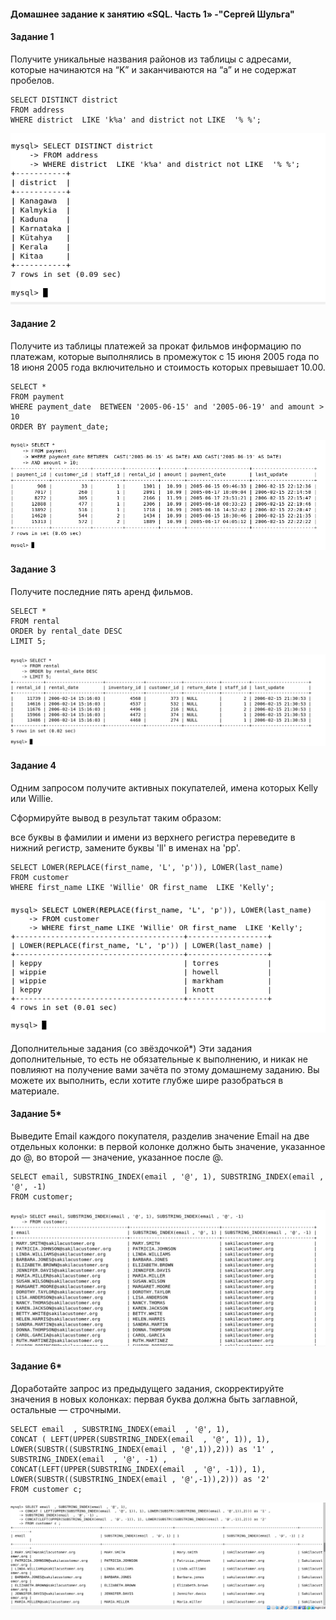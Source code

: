 #### Домашнее задание к занятию «SQL. Часть 1» -"Сергей Шульга"

#### Задание 1
Получите уникальные названия районов из таблицы с адресами, которые начинаются на “K” и заканчиваются на “a” и не содержат пробелов.

```
SELECT DISTINCT district 
FROM address 
WHERE district  LIKE 'k%a' and district not LIKE  '% %';

```
![alt text](https://github.com/SergeiShulga/12_03/blob/main/img/001.png)

#### Задание 2
Получите из таблицы платежей за прокат фильмов информацию по платежам, которые выполнялись в промежуток с 15 июня 2005 года по 18 июня 2005 года включительно и стоимость которых превышает 10.00.

```
SELECT *
FROM payment
WHERE payment_date  BETWEEN '2005-06-15' and '2005-06-19' and amount > 10
ORDER BY payment_date;
```
![alt text](https://github.com/SergeiShulga/12_03/blob/main/img/002.png)

#### Задание 3
Получите последние пять аренд фильмов.

```
SELECT *  
FROM rental   
ORDER by rental_date DESC 
LIMIT 5;
```
![alt text](https://github.com/SergeiShulga/12_03/blob/main/img/003.png)
#### Задание 4
Одним запросом получите активных покупателей, имена которых Kelly или Willie.

Сформируйте вывод в результат таким образом:

все буквы в фамилии и имени из верхнего регистра переведите в нижний регистр,
замените буквы 'll' в именах на 'pp'.
```
SELECT LOWER(REPLACE(first_name, 'L', 'p')), LOWER(last_name) 
FROM customer
WHERE first_name LIKE 'Willie' OR first_name  LIKE 'Kelly';
```
![alt text](https://github.com/SergeiShulga/12_03/blob/main/img/004.png)

Дополнительные задания (со звёздочкой*)
Эти задания дополнительные, то есть не обязательные к выполнению, и никак не повлияют на получение вами зачёта по этому домашнему заданию. Вы можете их выполнить, если хотите глубже шире разобраться в материале.

#### Задание 5*
Выведите Email каждого покупателя, разделив значение Email на две отдельных колонки: в первой колонке должно быть значение, указанное до @, во второй — значение, указанное после @.
```
SELECT email, SUBSTRING_INDEX(email , '@', 1), SUBSTRING_INDEX(email , '@', -1)
FROM customer;
```
![alt text](https://github.com/SergeiShulga/12_03/blob/main/img/005.png)

#### Задание 6*
Доработайте запрос из предыдущего задания, скорректируйте значения в новых колонках: первая буква должна быть заглавной, остальные — строчными.

```
SELECT email  , SUBSTRING_INDEX(email  , '@', 1), 
CONCAT ( LEFT(UPPER(SUBSTRING_INDEX(email  , '@', 1)), 1), LOWER(SUBSTR((SUBSTRING_INDEX(email , '@',1)),2))) as '1' ,  
SUBSTRING_INDEX(email  , '@', -1) ,
CONCAT(LEFT(UPPER(SUBSTRING_INDEX(email  , '@', -1)), 1), LOWER(SUBSTR((SUBSTRING_INDEX(email , '@',-1)),2))) as '2'
FROM customer c;
```
![alt text](https://github.com/SergeiShulga/12_03/blob/main/img/006.png)
